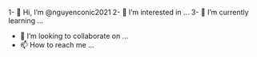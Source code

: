1- 👋 Hi, I’m @nguyenconic2021
2- 👀 I’m interested in ...
3- 🌱 I’m currently learning ...
- 💞️ I’m looking to collaborate on ...
- 📫 How to reach me ...

<!---
nguyenconic2021/nguyenconic2021 is a ✨ special ✨ repository because its `README.md` (this file) appears on your GitHub profile.
You can click the Preview link to take a look at your changes.
--->
